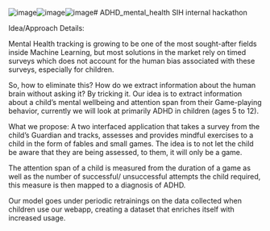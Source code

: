 ![image](https://github.com/ditsughh/ADHD_mental_health/assets/98653619/03279061-4c63-4657-b08c-50013a0017d9)![image](https://github.com/ditsughh/ADHD_mental_health/assets/98653619/ca8224b0-e81a-46f7-9e36-71b5ebce0483)![image](https://github.com/ditsughh/ADHD_mental_health/assets/98653619/1eff7be9-393c-48d7-8890-99d26dffc5e1)# ADHD_mental_health
SIH internal hackathon

Idea/Approach Details:

Mental Health tracking is growing to be one of the most sought-after fields inside Machine Learning, but most solutions in the market rely on timed surveys which does not account for the human bias associated with these surveys, especially for children.

So, how to eliminate this? How do we extract information about the human brain without asking it? 
By tricking it. Our idea is to extract information about a child’s mental wellbeing and attention span from their Game-playing behavior, currently we will look at primarily ADHD in children (ages 5 to 12).

What we propose: A two interfaced application that takes a survey from the child’s Guardian and tracks, assesses and provides mindful exercises to a child in the form of fables and small games. The idea is to not let the child be aware that they are being assessed, to them, it will only be a game.

The attention span of a child is measured from the duration of a game as well as the number of successful/ unsuccessful attempts the child required, this measure is then mapped to a diagnosis of ADHD.

Our model goes under periodic retrainings on the data collected when children use our webapp, creating a dataset that enriches itself with increased usage.



